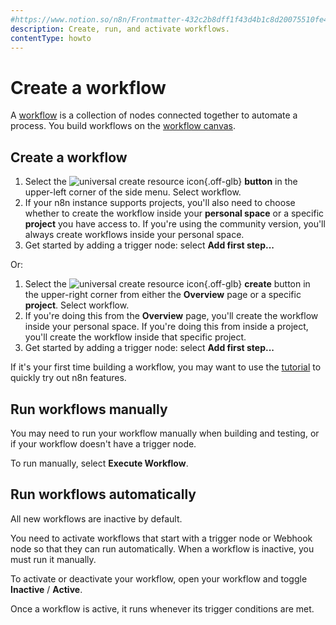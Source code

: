 ```yaml
---
#https://www.notion.so/n8n/Frontmatter-432c2b8dff1f43d4b1c8d20075510fe4
description: Create, run, and activate workflows.
contentType: howto
---
```


# Create a workflow

A [workflow](/glossary.md#workflow-n8n) is a collection of nodes connected together to automate a process. You build workflows on the [workflow canvas](/glossary.md#canvas-n8n).

## Create a workflow

1. Select the <span class="n8n-inline-image">![universal create resource icon](/_images/common-icons/universal-resource-button.png){.off-glb}</span> **button** in the upper-left corner of the side menu. Select workflow.
2. If your n8n instance supports projects, you'll also need to choose whether to create the workflow inside your **personal space** or a specific **project** you have access to. If you're using the community version, you'll always create workflows inside your personal space.
3. Get started by adding a trigger node: select **Add first step...**

Or:

1. Select the  <span class="n8n-inline-image">![universal create resource icon](/_images/common-icons/universal-resource-button.png){.off-glb}</span> **create** button in the upper-right corner from either the **Overview** page or a specific **project**. Select workflow.
2. If you're doing this from the **Overview** page, you'll create the workflow inside your personal space. If you're doing this from inside a project, you'll create the workflow inside that specific project.
3. Get started by adding a trigger node: select **Add first step...**

If it's your first time building a workflow, you may want to use the [tutorial](/tutorials/tutorial-first-workflow.md) to quickly try out n8n features.

## Run workflows manually

You may need to run your workflow manually when building and testing, or if your workflow doesn't have a trigger node. 

To run manually, select **Execute Workflow**.

## Run workflows automatically

All new workflows are inactive by default.

You need to activate workflows that start with a trigger node or Webhook node so that they can run automatically. When a workflow is inactive, you must run it manually.

To activate or deactivate your workflow, open your workflow and toggle **Inactive** / **Active**.

Once a workflow is active, it runs whenever its trigger conditions are met.

